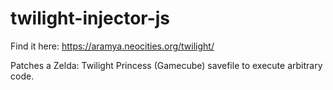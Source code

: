 # twilight-injector-js

Find it here: https://aramya.neocities.org/twilight/

Patches a Zelda: Twilight Princess (Gamecube) savefile to execute arbitrary code.
